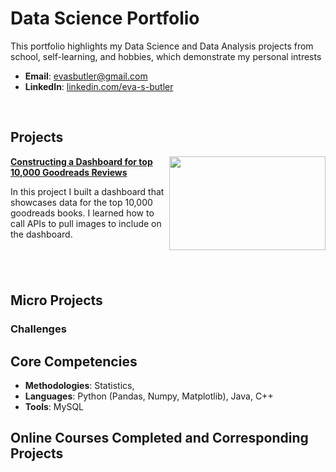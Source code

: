 # Data Science Portfolio
This portfolio highlights my Data Science and Data Analysis projects from school, self-learning, and hobbies, which demonstrate my personal intrests

- **Email**: [evasbutler@gmail.com](evasbutler@gmail.com)
- **LinkedIn**: [linkedin.com/eva-s-butler](https://www.linkedin.com/in/eva-s-butler/)

<br />

## Projects

<img align="right" width="250" height="150" src="https://github.com/eva-butler/Portfolio/books.jpg"> **[Constructing a Dashboard for top 10,000 Goodreads Reviews](https://github.com/eva-butler/DS4003_evabutler)**

In this project I built a dashboard that showcases data for the top 10,000 goodreads books. I learned how to call APIs to pull images to include on the dashboard.

#

<br />

## Micro Projects

### Challenges

## Core Competencies

- **Methodologies**: Statistics, 
- **Languages**: Python (Pandas, Numpy, Matplotlib), Java, C++
- **Tools**: MySQL

## Online Courses Completed and Corresponding Projects

